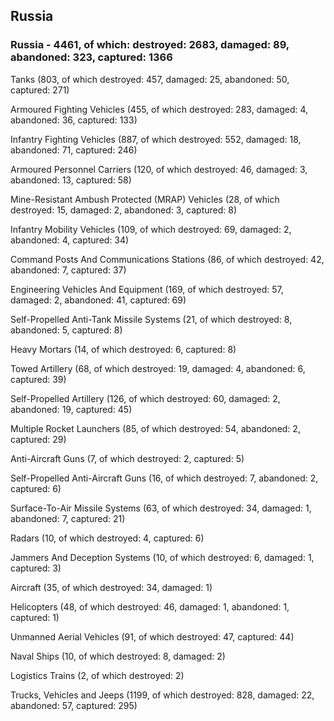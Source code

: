 
 
 ## Russia
 
 ### Russia - 4461, of which: destroyed: 2683, damaged: 89, abandoned: 323, captured: 1366

 

 

 Tanks (803, of which destroyed: 457, damaged: 25, abandoned: 50, captured: 271)

 Armoured Fighting Vehicles (455, of which destroyed: 283, damaged: 4, abandoned: 36, captured: 133)

 Infantry Fighting Vehicles (887, of which destroyed: 552, damaged: 18, abandoned: 71, captured: 246)

 Armoured Personnel Carriers (120, of which destroyed: 46, damaged: 3, abandoned: 13, captured: 58)

 Mine-Resistant Ambush Protected (MRAP) Vehicles (28, of which destroyed: 15, damaged: 2, abandoned: 3, captured: 8)

 Infantry Mobility Vehicles (109, of which destroyed: 69, damaged: 2, abandoned: 4, captured: 34)

 Command Posts And Communications Stations (86, of which destroyed: 42, abandoned: 7, captured: 37)

 Engineering Vehicles And Equipment (169, of which destroyed: 57, damaged: 2, abandoned: 41, captured: 69)

 Self-Propelled Anti-Tank Missile Systems (21, of which destroyed: 8, abandoned: 5, captured: 8)

 Heavy Mortars (14, of which destroyed: 6, captured: 8)

 Towed Artillery (68, of which destroyed: 19, damaged: 4, abandoned: 6, captured: 39)

 Self-Propelled Artillery (126, of which destroyed: 60, damaged: 2, abandoned: 19, captured: 45)

 Multiple Rocket Launchers (85, of which destroyed: 54, abandoned: 2, captured: 29)

 Anti-Aircraft Guns (7, of which destroyed: 2, captured: 5)

 Self-Propelled Anti-Aircraft Guns (16, of which destroyed: 7, abandoned: 2, captured: 6)

 Surface-To-Air Missile Systems (63, of which destroyed: 34, damaged: 1, abandoned: 7, captured: 21)

 Radars (10, of which destroyed: 4, captured: 6)

 Jammers And Deception Systems (10, of which destroyed: 6, damaged: 1, captured: 3)

 Aircraft (35, of which destroyed: 34, damaged: 1)

 Helicopters (48, of which destroyed: 46, damaged: 1, abandoned: 1, captured: 1)

 Unmanned Aerial Vehicles (91, of which destroyed: 47, captured: 44)

 Naval Ships (10, of which destroyed: 8, damaged: 2)

 Logistics Trains (2, of which destroyed: 2)

 Trucks, Vehicles and Jeeps (1199, of which destroyed: 828, damaged: 22, abandoned: 57, captured: 295)

